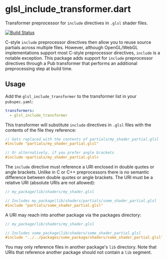 # glsl_include_transformer.dart

Transformer preprocessor for `include` directives in `.glsl` shader files.

[![Build Status](https://travis-ci.org/RSSchermer/glsl_include_transformer.dart.svg?branch=master)](https://travis-ci.org/RSSchermer/glsl_include_transformer.dart)

C-style `include` preprocessor directives then allow you to reuse source 
partials across multiple files. However, although OpenGL/WebGL implementations 
support most C-style preprocessor directives, `include` is a notable exception. 
This package adds support for `include` preprocessor directives through a Pub 
transformer that performs an additional preprocessing step at build time. 

## Usage

Add the `glsl_include_transformer` to the transformer list in your 
`pubspec.yaml`:

```yaml
transformers:
  - glsl_include_transformer
```

This transformer will substitute `include` directives in `.glsl` files with the 
contents of the file they reference:

```glsl
// Gets replaced with the contents of partials/my_shader_partial.glsl
#include "partials/my_shader_partial.glsl"

// Or alternatively, if you prefer angle brackets
#include <partials/my_shader_partial.glsl>
```

The `include` directive must reference a URI enclosed in double quotes or angle 
brackets. Unlike in C or C++ preprocessors there is no semantic difference 
between double quotes or angle brackets. The URI must be a relative URI 
(absolute URIs are not allowed):

```glsl
// my_package/lib/shaders/my_shader.glsl

// Includes my_package|lib/shaders/partials/some_shader_partial.glsl
#include "partials/some_shader_partial.glsl"
```

A URI may reach into another package via the packages directory:

```glsl
// my_package/lib/shaders/my_shader.glsl

// Includes some_package|lib/shaders/some_shader_partial.glsl
#include "../../packages/some_package/shaders/some_shader_partial.glsl"
```

You may only reference files in another package's `lib` directory. Note that 
URIs that reference another package should not contain a `lib` segment.
